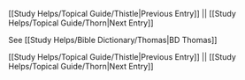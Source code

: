 [[Study Helps/Topical Guide/Thistle|Previous Entry]]  ||  [[Study Helps/Topical Guide/Thorn|Next Entry]]

 See [[Study Helps/Bible Dictionary/Thomas|BD Thomas]]

[[Study Helps/Topical Guide/Thistle|Previous Entry]]  ||  [[Study Helps/Topical Guide/Thorn|Next Entry]]